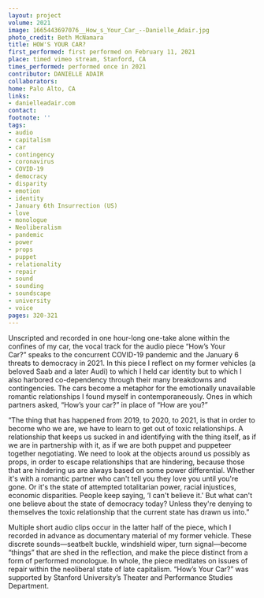 ```yaml
---
layout: project
volume: 2021
image: 1665443697076__How_s_Your_Car_--Danielle_Adair.jpg
photo_credit: Beth McNamara
title: HOW'S YOUR CAR?
first_performed: first performed on February 11, 2021
place: timed vimeo stream, Stanford, CA
times_performed: performed once in 2021
contributor: DANIELLE ADAIR
collaborators:
home: Palo Alto, CA
links:
- danielleadair.com
contact:
footnote: ''
tags:
- audio
- capitalism
- car
- contingency
- coronavirus
- COVID-19
- democracy
- disparity
- emotion
- identity
- January 6th Insurrection (US)
- love
- monologue
- Neoliberalism
- pandemic
- power
- props
- puppet
- relationality
- repair
- sound
- sounding
- soundscape
- university
- voice
pages: 320-321
---
```


Unscripted and recorded in one hour-long one-take alone within the confines of my car, the vocal track for the audio piece “How’s Your Car?” speaks to the concurrent COVID-19 pandemic and the January 6 threats to democracy in 2021. In this piece I reflect on my former vehicles (a beloved Saab and a later Audi) to which I held car identity but to which I also harbored co-dependency through their many breakdowns and contingencies. The cars become a metaphor for the emotionally unavailable romantic relationships I found myself in contemporaneously. Ones in which partners asked, “How’s your car?” in place of “How are you?”

“The thing that has happened from 2019, to 2020, to 2021, is that in order to become who we are, we have to learn to get out of toxic relationships. A relationship that keeps us sucked in and identifying with the thing itself, as if we are in partnership with it, as if we are both puppet and puppeteer together negotiating. We need to look at the objects around us possibly as props, in order to escape relationships that are hindering, because those that are hindering us are always based on some power differential. Whether it's with a romantic partner who can't tell you they love you until you're gone. Or it's the state of attempted totalitarian power, racial injustices, economic disparities. People keep saying, ‘I can't believe it.' But what can't one believe about the state of democracy today? Unless they're denying to themselves the toxic relationship that the current state has drawn us into.”

Multiple short audio clips occur in the latter half of the piece, which I recorded in advance as documentary material of my former vehicle. These discrete sounds—seatbelt buckle, windshield wiper, turn signal—become “things” that are shed in the reflection, and make the piece distinct from a form of performed monologue. In whole, the piece meditates on issues of repair within the neoliberal state of late capitalism. “How’s Your Car?” was supported by Stanford University’s Theater and Performance Studies Department.